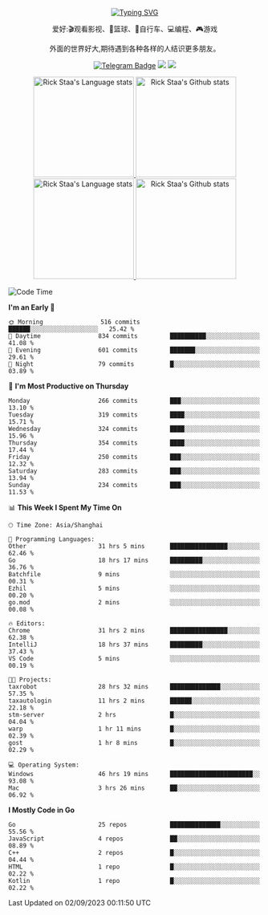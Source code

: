 <div align="center"> 

[![Typing SVG](https://readme-typing-svg.herokuapp.com?size=25&duration=2500&color=eeeeee&vCenter=true&width=200&height=40&lines=Hi+there+%F0%9F%91%8B%F0%9F%8F%BB;I'm+DanBai)](https://git.io/typing-svg)

爱好:🎬观看影视、🏀篮球、🚴自行车、💻编程、🎮游戏

外面的世界好大,期待遇到各种各样的人结识更多朋友。

[![Telegram Badge](https://img.shields.io/badge/-Telegram-blue?style=flat&logo=Telegram&logoColor=white)](https://t.me/danbai9420) 
[![](https://img.shields.io/badge/-Blog-brightgreen?style=flat&logo=Blogger&logoColor=white)](https://p00q.cn)
[![](https://img.shields.io/badge/-Email-red?style=flat&logo=Mail.Ru&logoColor=white)](mailto:danbai@88.com)
</div>

<!-- Light Mode -->
<div align="center"> 
<a href="https://github.com/anuraghazra/github-readme-stats#gh-light-mode-only">
<img height=200 src="https://github-readme-stats.vercel.app/api/top-langs/?username=danbai225&layout=compact&langs_count=10&hide_border=1&role=OWNER,COLLABORATOR#gh-light-mode-only" alt="Rick Staa's Language stats" />
</a>
<a href="https://github.com/anuraghazra/github-readme-stats#gh-light-mode-only">
<img height=200 src="https://github-readme-stats.vercel.app/api?username=danbai225&show_icons=true&count_private=true&line_height=28&hide_border=1&include_all_commits=true&card_width=450&role=OWNER,COLLABORATOR&exclude_repo=github-readme-stats#gh-light-mode-only" alt="Rick Staa's Github stats" />
</a>
</div>

<!-- Dark Mode -->
<div align="center"> 
<a href="https://github.com/anuraghazra/github-readme-stats#gh-dark-mode-only">
<img height=200 src="https://github-readme-stats.vercel.app/api/top-langs/?username=danbai225&layout=compact&langs_count=10&hide_border=1&role=OWNER,COLLABORATOR&theme=github_dark#gh-dark-mode-only" alt="Rick Staa's Language stats" />
</a>
<a href="https://github.com/anuraghazra/github-readme-stats#gh-dark-mode-only">
<img height=200 src="https://github-readme-stats.vercel.app/api?username=danbai225&show_icons=true&count_private=true&line_height=28&hide_border=1&include_all_commits=true&card_width=450&role=OWNER,COLLABORATOR&exclude_repo=github-readme-stats&theme=github_dark#gh-dark-mode-only" alt="Rick Staa's Github stats" />
</a>
</div>

<!--START_SECTION:waka-->
![Code Time](http://img.shields.io/badge/Code%20Time-1%2C009%20hrs%2012%20mins-blue)

**I'm an Early 🐤** 

```text
🌞 Morning                516 commits         ██████░░░░░░░░░░░░░░░░░░░   25.42 % 
🌆 Daytime                834 commits         ██████████░░░░░░░░░░░░░░░   41.08 % 
🌃 Evening                601 commits         ███████░░░░░░░░░░░░░░░░░░   29.61 % 
🌙 Night                  79 commits          █░░░░░░░░░░░░░░░░░░░░░░░░   03.89 % 
```
📅 **I'm Most Productive on Thursday** 

```text
Monday                   266 commits         ███░░░░░░░░░░░░░░░░░░░░░░   13.10 % 
Tuesday                  319 commits         ████░░░░░░░░░░░░░░░░░░░░░   15.71 % 
Wednesday                324 commits         ████░░░░░░░░░░░░░░░░░░░░░   15.96 % 
Thursday                 354 commits         ████░░░░░░░░░░░░░░░░░░░░░   17.44 % 
Friday                   250 commits         ███░░░░░░░░░░░░░░░░░░░░░░   12.32 % 
Saturday                 283 commits         ███░░░░░░░░░░░░░░░░░░░░░░   13.94 % 
Sunday                   234 commits         ███░░░░░░░░░░░░░░░░░░░░░░   11.53 % 
```


📊 **This Week I Spent My Time On** 

```text
🕑︎ Time Zone: Asia/Shanghai

💬 Programming Languages: 
Other                    31 hrs 5 mins       ████████████████░░░░░░░░░   62.46 % 
Go                       18 hrs 17 mins      █████████░░░░░░░░░░░░░░░░   36.76 % 
Batchfile                9 mins              ░░░░░░░░░░░░░░░░░░░░░░░░░   00.31 % 
Ezhil                    5 mins              ░░░░░░░░░░░░░░░░░░░░░░░░░   00.20 % 
go.mod                   2 mins              ░░░░░░░░░░░░░░░░░░░░░░░░░   00.08 % 

🔥 Editors: 
Chrome                   31 hrs 2 mins       ████████████████░░░░░░░░░   62.38 % 
IntelliJ                 18 hrs 37 mins      █████████░░░░░░░░░░░░░░░░   37.43 % 
VS Code                  5 mins              ░░░░░░░░░░░░░░░░░░░░░░░░░   00.19 % 

🐱‍💻 Projects: 
taxrobot                 28 hrs 32 mins      ██████████████░░░░░░░░░░░   57.35 % 
taxautologin             11 hrs 2 mins       ██████░░░░░░░░░░░░░░░░░░░   22.18 % 
stm-server               2 hrs               █░░░░░░░░░░░░░░░░░░░░░░░░   04.04 % 
warp                     1 hr 11 mins        █░░░░░░░░░░░░░░░░░░░░░░░░   02.39 % 
gost                     1 hr 8 mins         █░░░░░░░░░░░░░░░░░░░░░░░░   02.29 % 

💻 Operating System: 
Windows                  46 hrs 19 mins      ███████████████████████░░   93.08 % 
Mac                      3 hrs 26 mins       ██░░░░░░░░░░░░░░░░░░░░░░░   06.92 % 
```

**I Mostly Code in Go** 

```text
Go                       25 repos            ██████████████░░░░░░░░░░░   55.56 % 
JavaScript               4 repos             ██░░░░░░░░░░░░░░░░░░░░░░░   08.89 % 
C++                      2 repos             █░░░░░░░░░░░░░░░░░░░░░░░░   04.44 % 
HTML                     1 repo              █░░░░░░░░░░░░░░░░░░░░░░░░   02.22 % 
Kotlin                   1 repo              █░░░░░░░░░░░░░░░░░░░░░░░░   02.22 % 
```




 Last Updated on 02/09/2023 00:11:50 UTC
<!--END_SECTION:waka-->
